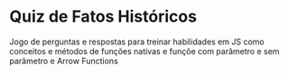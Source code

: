 # Quiz de Fatos Históricos
 Jogo de perguntas e respostas para treinar habilidades em JS como conceitos e métodos de funções nativas e funçõe com parâmetro e sem parâmetro e Arrow Functions
